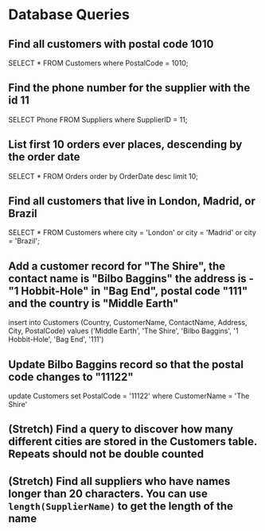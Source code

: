 # Database Queries

## Find all customers with postal code 1010

SELECT \* FROM Customers
where PostalCode = 1010;

## Find the phone number for the supplier with the id 11

SELECT Phone FROM Suppliers
where SupplierID = 11;

## List first 10 orders ever places, descending by the order date

SELECT \* FROM Orders
order by OrderDate desc
limit 10;

## Find all customers that live in London, Madrid, or Brazil

SELECT \* FROM Customers
where city = 'London' or
city = 'Madrid' or
city = 'Brazil';

## Add a customer record for "The Shire", the contact name is "Bilbo Baggins" the address is -"1 Hobbit-Hole" in "Bag End", postal code "111" and the country is "Middle Earth"

insert into Customers (Country, CustomerName, ContactName, Address, City, PostalCode)
values ('Middle Earth', 'The Shire', 'Bilbo Baggins', '1 Hobbit-Hole', 'Bag End', '111')

## Update Bilbo Baggins record so that the postal code changes to "11122"

update Customers
set PostalCode = '11122'
where CustomerName = 'The Shire'

## (Stretch) Find a query to discover how many different cities are stored in the Customers table. Repeats should not be double counted

## (Stretch) Find all suppliers who have names longer than 20 characters. You can use `length(SupplierName)` to get the length of the name
